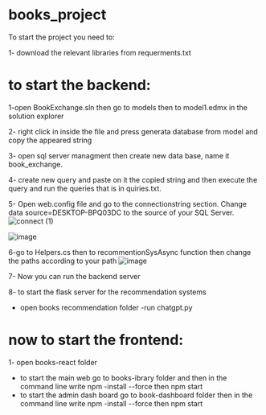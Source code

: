 # books_project
To start the project you need to:

1- download the relevant libraries from requerments.txt

# to start the backend:
1-open BookExchange.sln then go to models then to model1.edmx in the solution explorer

2- right click in inside the file and press generata database from model and copy the appeared string

3- open sql server managment then create new data base, name it book_exchange.

4- create new query and paste on it the copied string and then execute the query and run the queries that is in quiries.txt.

5- Open web.config file and go to the connectionstring section. Change data source=DESKTOP-BPQ03DC to the source of your SQL Server.
![connect (1)](https://github.com/yousefm3/books_project/assets/96112309/a49bdf34-6bc0-425b-870a-627a10c211d3)

![image](https://github.com/yousefm3/books_project/assets/96112309/0b053781-51dd-476b-93cb-6532470ba322)

6-go to Helpers.cs then to recommentionSysAsync function then change the paths according to your path
![image](https://github.com/yousefm3/books_project/assets/96112309/a3eb4f2c-2496-4467-aaca-49e0742bd902)

7- Now you can run the backend server

8- to start the flask server for the recommendation systems
   - open books recommendation folder
   -run chatgpt.py

# now to start the frontend:
1- open books-react folder
  - to start the main web go to books-ibrary folder and then in the command line write npm -install --force then npm start
  - to start the admin dash board go to book-dashboard folder then in the command line write npm -install --force then npm start


